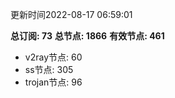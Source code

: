 更新时间2022-08-17 06:59:01

**总订阅: 73**
**总节点: 1866**
**有效节点: 461**
- v2ray节点: 60
- ss节点: 305
- trojan节点: 96
